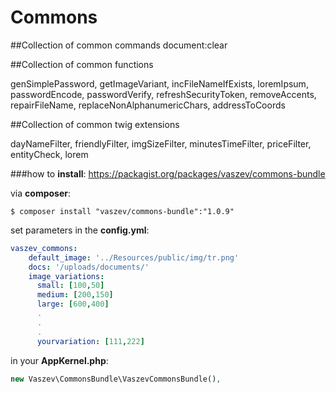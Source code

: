 # Commons

##Collection of common commands
document:clear

##Collection of common functions

genSimplePassword, getImageVariant, incFileNameIfExists, loremIpsum, passwordEncode, passwordVerify, refreshSecurityToken, removeAccents, repairFileName, replaceNonAlphanumericChars, addressToCoords

##Collection of common twig extensions

dayNameFilter, friendlyFilter, imgSizeFilter, minutesTimeFilter, priceFilter, entityCheck, lorem

###how to **install**:
https://packagist.org/packages/vaszev/commons-bundle

via **composer**:
```
$ composer install "vaszev/commons-bundle":"1.0.9"
```

set parameters in the **config.yml**:
```yaml
vaszev_commons:
    default_image: '../Resources/public/img/tr.png'
    docs: '/uploads/documents/'
    image_variations:
      small: [100,50]
      medium: [200,150]
      large: [600,400]
      .
      .
      .
      yourvariation: [111,222]
```

in your **AppKernel.php**:
```php
new Vaszev\CommonsBundle\VaszevCommonsBundle(),
```
